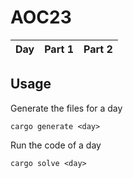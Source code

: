 # AOC23

| Day | Part 1 | Part 2 |
| :---: | :---: | :---:  |

## Usage
Generate the files for a day
```
cargo generate <day>
```

Run the code of a day
```
cargo solve <day>
```

